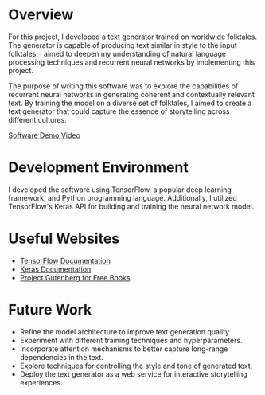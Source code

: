 # Overview

For this project, I developed a text generator trained on worldwide folktales. The generator is capable of producing text similar in style to the input folktales. I aimed to deepen my understanding of natural language processing techniques and recurrent neural networks by implementing this project.

The purpose of writing this software was to explore the capabilities of recurrent neural networks in generating coherent and contextually relevant text. By training the model on a diverse set of folktales, I aimed to create a text generator that could capture the essence of storytelling across different cultures.

[Software Demo Video](https://www.loom.com/share/bc5b03e58e22451ea8c47c38181bbb03?sid=dcd28e86-9831-450e-9575-10a7afae24ed)

# Development Environment

I developed the software using TensorFlow, a popular deep learning framework, and Python programming language. Additionally, I utilized TensorFlow's Keras API for building and training the neural network model.

# Useful Websites

- [TensorFlow Documentation](https://www.tensorflow.org/)
- [Keras Documentation](https://keras.io/)
- [Project Gutenberg for Free Books](https://www.gutenberg.org/)

# Future Work

- Refine the model architecture to improve text generation quality.
- Experiment with different training techniques and hyperparameters.
- Incorporate attention mechanisms to better capture long-range dependencies in the text.
- Explore techniques for controlling the style and tone of generated text.
- Deploy the text generator as a web service for interactive storytelling experiences.
